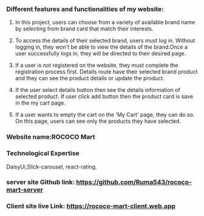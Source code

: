 ### Different features and functionalities of my website:

1. In this project, users can choose from a variety of available brand name by
   selecting from brand card that match their interests.

2. To access the details of their selected brand, users must log in. Without
   logging in, they won't be able to view the details of the brand.Once a user
   successfully logs in, they will be directed to their desired page.

3. If a user is not registered on the website, they must complete the
   registration process first. Details route have their selected brand product
   and they can see the product details or update the product.

4. If the user select details button then see the details information of
   selected product. If user click add button then the product card is save in
   the my cart page.

5. If a user wants to empty the cart on the 'My Cart' page, they can do so. On
   this page, users can see only the products they have selected.

### Website name:ROCOCO Mart

### Technological Expertise

DaisyUi,Slick-carousel, react-rating.

### server site Github link: https://github.com/Ruma543/rococo-mart-server

### Client site live Link: https://rococo-mart-client.web.app
